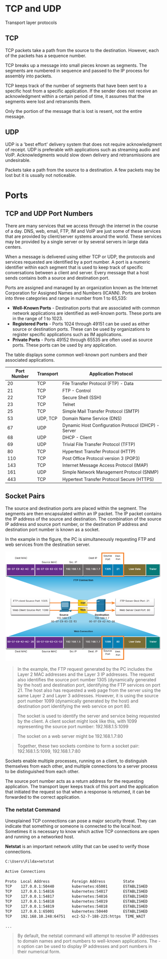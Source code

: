 # TCP and UDP
Transport layer protocols

## TCP
TCP packets take a path from the source to the destination. However, each of the packets has a sequence number.

 TCP breaks up a message into small pieces known as segments. The segments are numbered in sequence and passed to the IP process for assembly into packets. 
 
 TCP keeps track of the number of segments that have been sent to a specific host from a specific application. If the sender does not receive an acknowledgment within a certain period of time, it assumes that the segments were lost and retransmits them. 
 
 Only the portion of the message that is lost is resent, not the entire message.

## UDP
UDP is a 'best effort' delivery system that does not require acknowledgment of receipt. UDP is preferable with applications such as streaming audio and VoIP. Acknowledgments would slow down delivery and retransmissions are undesirable. 

Packets take a path from the source to a destination. A few packets may be lost but it is usually not noticeable.

# Ports


## TCP and UDP Port Numbers 
There are many services that we access through the internet in the course of a day. DNS, web, email, FTP, IM and VoIP are just some of these services that are provided by client/server systems around the world. These services may be provided by a single server or by several servers in large data centers.

When a message is delivered using either TCP or UDP, the protocols and services requested are identified by a port number. A port is a numeric identifier within each segment that is used to keep track of specific conversations between a client and server. Every message that a host sends contains both a source and destination port.

Ports are assigned and managed by an organization known as the Internet Corporation for Assigned Names and Numbers (ICANN). Ports are broken into three categories and range in number from 1 to 65,535:

- **Well-Known Ports** - Destination ports that are associated with common network applications are identified as well-known ports. These ports are in the range of 1 to 1023.
- **Registered Ports** - Ports 1024 through 49151 can be used as either source or destination ports. These can be used by organizations to register specific applications such as IM applications.
- **Private Ports** - Ports 49152 through 65535 are often used as source ports. These ports can be used by any application.

The table displays some common well-known port numbers and their associated applications.

| Port Number | Transport | Application Protocol                                |
|-------------|-----------|-----------------------------------------------------|
| 20          | TCP       | File Transfer Protocol (FTP) - Data                 |
| 21          | TCP       | FTP - Control                                       |
| 22          | TCP       | Secure Shell (SSH)                                  |
| 23          | TCP       | Telnet                                              |
| 25          | TCP       | Simple Mail Transfer Protocol (SMTP)                |
| 53          | UDP, TCP  | Domain Name Service (DNS)                           |
| 67          | UDP       | Dynamic Host Configuration Protocol (DHCP) - Server |
| 68          | UDP       | DHCP - Client                                       |
| 69          | UDP       | Trivial File Transfer Protocol (TFTP)               |
| 80          | TCP       | Hypertext Transfer Protocol (HTTP)                  |
| 110         | TCP       | Post Office Protocol version 3 (POP3)               |
| 143         | TCP       | Internet Message Access Protocol (IMAP)             |
| 161         | UDP       | Simple Network Management Protocol (SNMP)           |
| 443         | TCP       | Hypertext Transfer Protocol Secure (HTTPS)          |

## Socket Pairs 
The source and destination ports are placed within the segment. The segments are then encapsulated within an IP packet. The IP packet contains the IP address of the source and destination. The combination of the source IP address and source port number, or the destination IP address and destination port number is known as a socket.

In the example in the figure, the PC is simultaneously requesting FTP and web services from the destination server.

![alt "Port in frame"](../Images/socket_pairs_01.PNG)

> In the example, the FTP request generated by the PC includes the Layer 2 MAC addresses and the Layer 3 IP addresses. The request also identifies the source port number 1305 (dynamically generated by the host) and destination port, identifying the FTP services on port 21. The host also has requested a web page from the server using the same Layer 2 and Layer 3 addresses. However, it is using the source port number 1099 (dynamically generated by the host) and destination port identifying the web service on port 80.

> The socket is used to identify the server and service being requested by the client. A client socket might look like this, with 1099 representing the source port number: 192.168.1.5:1099

> The socket on a web server might be 192.168.1.7:80

> Together, these two sockets combine to form a socket pair: 192.168.1.5:1099, 192.168.1.7:80

Sockets enable multiple processes, running on a client, to distinguish themselves from each other, and multiple connections to a server process to be distinguished from each other.

The source port number acts as a return address for the requesting application. The transport layer keeps track of this port and the application that initiated the request so that when a response is returned, it can be forwarded to the correct application.


### The netstat Command 
Unexplained TCP connections can pose a major security threat. They can indicate that something or someone is connected to the local host. Sometimes it is necessary to know which active TCP connections are open and running on a networked host. 

**Netstat** is an important network utility that can be used to verify those connections. 

    C:\Users\Filda>netstat

    Active Connections

    Proto  Local Address          Foreign Address        State
    TCP    127.0.0.1:50440        kubernetes:65001       ESTABLISHED
    TCP    127.0.0.1:54816        kubernetes:54817       ESTABLISHED
    TCP    127.0.0.1:54817        kubernetes:54816       ESTABLISHED
    TCP    127.0.0.1:54818        kubernetes:54819       ESTABLISHED
    TCP    127.0.0.1:54819        kubernetes:54818       ESTABLISHED
    TCP    127.0.0.1:65001        kubernetes:50440       ESTABLISHED
    TCP    192.168.10.248:64751   ec2-52-7-188-225:https  TIME_WAIT

    ...

> By default, the netstat command will attempt to resolve IP addresses to domain names and port numbers to well-known applications. The -n option can be used to display IP addresses and port numbers in their numerical form.